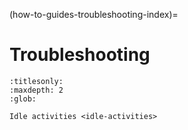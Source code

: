 (how-to-guides-troubleshooting-index)=
# Troubleshooting

```{toctree}
:titlesonly:
:maxdepth: 2
:glob:

Idle activities <idle-activities>